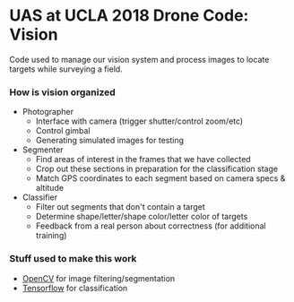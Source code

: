 # UAS at UCLA 2018 Drone Code: Vision
Code used to manage our vision system and process images to locate targets
while surveying a field.

### How is vision organized
 * Photographer
    * Interface with camera (trigger shutter/control zoom/etc)
    * Control gimbal
    * Generating simulated images for testing
 * Segmenter
    * Find areas of interest in the frames that we have collected
    * Crop out these sections in preparation for the classification stage
    * Match GPS coordinates to each segment based on camera specs & altitude
 * Classifier
    * Filter out segments that don't contain a target
    * Determine shape/letter/shape color/letter color of targets
    * Feedback from a real person about correctness (for additional training)

### Stuff used to make this work
 * [OpenCV](https://github.com/opencv/opencv) for image filtering/segmentation
 * [Tensorflow](https://github.com/tensorflow/tensorflow) for classification
